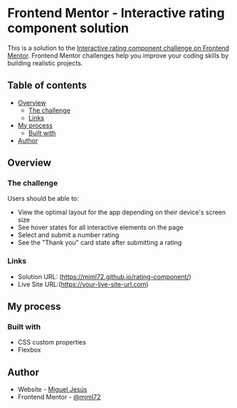 # Frontend Mentor - Interactive rating component solution

This is a solution to the [Interactive rating component challenge on Frontend Mentor](https://www.frontendmentor.io/challenges/interactive-rating-component-koxpeBUmI). Frontend Mentor challenges help you improve your coding skills by building realistic projects. 

## Table of contents

- [Overview](#overview)
  - [The challenge](#the-challenge)
  - [Links](#links)
- [My process](#my-process)
  - [Built with](#built-with)
- [Author](#author)

## Overview

### The challenge

Users should be able to:

- View the optimal layout for the app depending on their device's screen size
- See hover states for all interactive elements on the page
- Select and submit a number rating
- See the "Thank you" card state after submitting a rating


### Links

- Solution URL: (https://mjml72.github.io/rating-component/)
- Live Site URL:(https://your-live-site-url.com)

## My process

### Built with

- CSS custom properties
- Flexbox

## Author

- Website - [Miguel Jesús](https://github.com/mjml72)
- Frontend Mentor - [@mjml72](https://www.frontendmentor.io/profile/mjml72)



